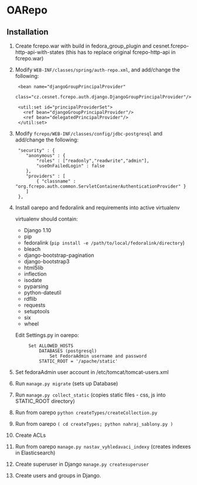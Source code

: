 OARepo
==============



Installation
--------------------

1. Create fcrepo.war with build in fedora_group_plugin and cesnet.fcrepo-http-api-with-states (this has to replace original fcrepo-http-api in fcrepo.war)

2. Modify `WEB-INF/classes/spring/auth-repo.xml`, and add/change the following:

        <bean name="djangoGroupPrincipalProvider" 
              class="cz.cesnet.fcrepo.auth.django.DjangoGroupPrincipalProvider"/>

        <util:set id="principalProviderSet">
          <ref bean="djangoGroupPrincipalProvider"/>
          <ref bean="delegatedPrincipalProvider"/>
        </util:set>

3. Modify `fcrepo/WEB-INF/classes/config/jdbc-postgresql` and add/change the following:

        "security" : {
           "anonymous" : {
               "roles" : ["readonly","readwrite","admin"],
               "useOnFailedLogin" : false
           },
           "providers" : [
               { "classname" : "org.fcrepo.auth.common.ServletContainerAuthenticationProvider" }
           ]
        },

4. Install oarepo and fedoralink and requirements into active virtualenv

    virtualenv should contain:
     *   Django 1.10
     *   pip
     *   fedoralink (`pip install -e /path/to/local/fedoralink/directory`)
     *   bleach
     *   django-bootstrap-pagination
     *   django-bootstrap3
     *   html5lib
     *   inflection
     *   isodate
     *   pyparsing
     *   python-dateutil
     *   rdflib
     *   requests
     *   setuptools
     *   six
     *   wheel

    Edit Settings.py in oarepo:

    		Set ALLOWED_HOSTS
        		DATABASES (postgresql)
    				Set FedoraAdmin username and password
        		STATIC_ROOT = '/apache/static'

5. Set fedoraAdmin user account in /etc/tomcat/tomcat-users.xml

6. Run `manage.py migrate` (sets up Database)

7. Run `manage.py collect_static` (copies static files - css, js into STATIC_ROOT directory)

8. Run from oarepo `python createTypes/createCollection.py`

9. Run from oarepo `( cd createTypes; python nahraj_sablony.py )`

10. Create ACLs

11. Run from oarepo `manage.py nastav_vyhledavaci_indexy` (creates indexes in Elasticsearch)

12. Create superuser in Django `manage.py createsuperuser`

13. Create users and groups in Django.


